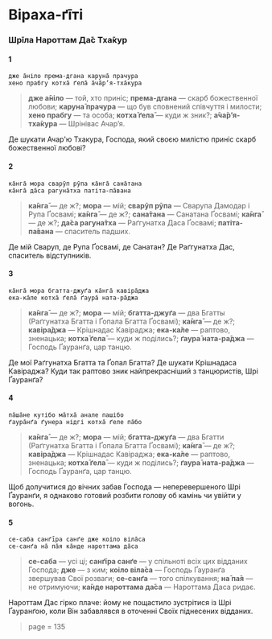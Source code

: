 # Віраха-ґīті

### Шрīла Нароттам Да̄с Тха̄кур

#### 1

    дже а̄ніло према-дгана каруна̄ прачура
    хено прабгу котха̄ ґела̄ а̄ча̄рʼя-тха̄кура

> **дже а̄ніло** — той, хто приніс; **према-дгана** — скарб божественної любови; **каруна̄ прачура** — що був сповнений співчуття і милости; **хено прабгу** — та особа; **котха̄ ґела̄** — куди ж зник?; **а̄ча̄рʼя-тха̄кура** — Шрінівас Ачарʼя.

Де шукати Ачар'ю Тхакура, Господа, який своєю милістю приніс скарб божественної любові?

#### 2

    ка̄нга̄ мора сварӯп рӯпа ка̄нга̄ сана̄тана
    ка̄нга̄ да̄са рагуна̄тха патіта-па̄вана

> **ка̄нга̄** — де ж?; **мора** — мій; **сварӯп рӯпа** — Сварупа Дамодар і Рупа Ґосвамі; **ка̄нга̄** — де ж?; **сана̄тана** — Санатана Ґосвамі; **ка̄нга̄** — де ж?; **да̄са рагуна̄тха** — Раґгунатха Даса Ґосвамі; **патіта-па̄вана** — спаситель падших.

Де мій Сваруп, де Рупа Ґосвамі, де Санатан? Де Раґгунатха Дас, спаситель відступників.

#### 3

    ка̄нга̄ мора бгатта-джуґа ка̄нга̄ кавіра̄джа
    ека-ка̄ле котха̄ ґела̄ ґаура̄ ната-ра̄джа

> **ка̄нга̄** — де ж?; **мора** — мій; **бгатта-джуґа** — два Бгатты (Раґгунатха Бгатта і Ґопала Бгатта Ґосвамі); **ка̄нга̄** — де ж?; **кавіра̄джа** — Крішнадас Кавіраджа; **ека-ка̄ле** — раптово, зненацька; **котха̄ ґела̄** — куди ж поділись?; **ґаура̄ ната-ра̄джа** — Господь Ґауранґа, цар танцю.

Де мої Раґгунатха Бгатта та Ґопал Бгатта? Де шукати Крішнадаса Кавіраджа? Куди так раптово зник найпрекрасніший з танцюристів, Шрі Ґауранґа?

#### 4

    па̄ша̄не кутібо ма̄тха̄ анале пашібо
    ґаура̄нґа ґунера нідгі котха̄ ґеле па̄бо

> **ка̄нга̄** — де ж?; **мора** — мій; **бгатта-джуґа** — два Бгатти (Раґгунатха Бгатта і Ґопала Бгатта Ґосвамі); **ка̄нга̄** — де ж?; **кавіра̄джа** — Крішнадас Кавіраджа; **ека-ка̄ле** — раптово, зненацька; **котха̄ ґела̄** — куди ж поділись?; **ґаура̄ ната-ра̄джа** — Господь Ґауранґа, цар танцю.

Щоб долучитися до вічних забав Господа — неперевершеного Шрі Ґауранґи, я однаково готовий розбити голову об камінь чи увійти у вогонь.

#### 5

    се-саба санґīра санґе дже коіло віла̄са
    се-санґа на̄ па̄я ка̄нде нароттама да̄са

> **се-саба** — усі ці; **санґīра санґе** — у спільноті всіх цих відданих Господа; **дже** — з ким; **коіло віла̄са** — Господь Ґауранґа звершував Свої розваги; **се-санґа** — того спілкування; **на̄ па̄я** — не отримуючи; **ка̄нде нароттама да̄са** — Нароттама Даса ридає.

Нароттам Дас гірко плаче: йому не пощастило зустрітися із Шрі Ґауранґою, коли Він забавлявся в оточенні Своїх піднесених відданих.


> page = 135
